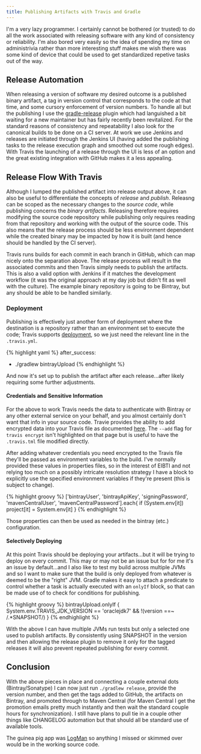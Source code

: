 ```yaml
---
title: Publishing Artifacts with Travis and Gradle
---
```

I'm a very lazy programmer. I certainly cannot be bothered (or trusted) to do all the work associated with releasing software with any kind of consistency or reliability. I'm also bored very easily so the idea of spending my time on administrivia rather than more interesting stuff makes me wish there was some kind of device that could be used to get standardized repetive tasks out of the way.

Release Automation
---
When releasing a version of software my desired outcome is a published binary artifact, a tag in version control that corresponds to the code at that time, and some cursory enforcement of version numbers. To handle all but the publishing I use the [gradle-release](https://github.com/researchgate/gradle-release) plugin which had languished a bit waiting for a new maintainer but has fairly recently been revitalized. For the standard reasons of consistency and repeatability I also look for the canonical builds to be done on a CI server. At work we use Jenkins and releases are initiated through the Jenkins UI (having added the publishing tasks to the release execution graph and smoothed out some rough edges). With Travis the launching of a release through the UI is less of an option and the great existing integration with GitHub makes it a less appealing.

Release Flow With Travis
---
Although I lumped the published artifact into release output above, it can also be useful to differentiate the concepts of _release_ and _publish_. Releasng can be scoped as the necessary changes to the _source code_, while publishing concerns the _binary artifacts_. Releasing therefore requires modifying the source code repository while publishing only requires reading from that repository and working with the output of the source code. This also means that the release process should be less environment dependent while the created binary may be impacted by how it is built (and hence should be handled by the CI server).

Travis runs builds for each commit in each branch in GitHub, which can map nicely onto the separation above. The release process will result in the associated commits and then Travis simply needs to publish the artifacts. This is also a valid option with Jenkins if it matches the development workflow (it was the original approach at my day job but didn't fit as well with the culture). The example binary repository is going to be Bintray, but any should be able to be handled similarly.

### Deployment
Publishing is effectively just another form of deployment where the destination is a repository rather than an environment set to execute the code; Travis supports [deployment](http://docs.travis-ci.com/user/deployment/custom/), so we just need the relevant line in the `.travis.yml`.

{% highlight yaml %}
after_success:
- ./gradlew bintrayUpload
{% endhighlight %}


And now it's set up to publish the artifact after each release...after likely requiring some further adjustments.

#### Credentials and Sensitive Information
For the above to work Travis needs the data to authenticate with Bintray or any other external service on your behalf, and you almost certainly don't want that info in your source code.  Travie provides the ability to add encrypted data into your Travis file as documented [here](http://docs.travis-ci.com/user/encryption-keys/). The `--add` flag for `travis encrypt` isn't highlighted on that page but is useful to have the `.travis.tml` file modified directly. 

After adding whatever credentials you need encrypted to the Travis file they'll be passed as environment variables to the build. I've normally provided these values in properties files, so in the interest of EIBTI and not relying too much on a possibly intricate resolution strategy I have a block to explicitly use the specified environment variables if they're present (this is subject to change). 

{% highlight groovy %}
['bintrayUser', 'bintrayApiKey', 'signingPassword',
    'mavenCentralUser', 'mavenCentralPassword'].each{
    if (System.env[it])
        project[it] = System.env[it]
}
{% endhighlight %}

Those properties can then be used as needed in the bintray (etc.) configuration.

#### Selectively Deploying
At this point Travis should be deploying your artifacts...but it will be trying to deploy on every commit. This may or may not be an issue but for for me it's an issue by default...and I also like to test my build across multiple JVMs and so I want to make sure that the build is only deployed from whatever is deemed to be the "right" JVM. Gradle makes it easy to attach a predicate to control whether a task is actually executed with an `onlyIf` block, so that can be made use of to check for conditions for publishing.

{% highlight groovy %}
bintrayUpload.onlyIf {
    System.env.TRAVIS_JDK_VERSION == 'oraclejdk7' &&
    !(version ==~ /.*SNAPSHOT/)
}
{% endhighlight %}

With the above I can have multiple JVMs run tests but only a selected one used to publish artifacts. By consistently using SNAPSHOT in the version and then allowing the release plugin to remove it only for the tagged releases it will also prevent repeated publishing for every commit.

Conclusion
---
With the above pieces in place and connecting a couple external dots (Bintray/Sonatype) I can now just run `./gradlew release`, provide the version number, and then get the tags added to GitHub, the artifacts on Bintray, and promoted through to Maven Central (for Maven Central I get the promotion emails pretty much instantly and then wait the standard couple hours for synchronization). I still have plans to pull tie in a couple other things like CHANGELOG automation but that should all be standard use of available tools.

The guinea pig app was [LogMan](https://github.com/mwhipple/logman) so anything I missed or skimmed over would be in the working source code.

